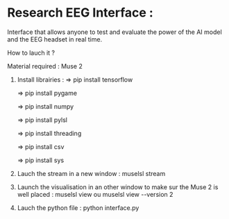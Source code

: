 # Research EEG Interface : 

Interface that allows anyone to test and evaluate the power of the AI model and the EEG headset in real time.


How to lauch it ? 

Material required : Muse 2

1. Install librairies : 
    => pip install tensorflow

    => pip install pygame

    => pip install numpy

    => pip install pylsl 

    => pip install threading

    => pip install csv

    => pip install sys

    

2. Lauch the stream in a new window : muselsl stream
3. Launch the visualisation in an other window to make sur the Muse 2 is well placed : muselsl view ou muselsl view --version 2
4. Lauch the python file : python interface.py
